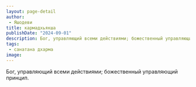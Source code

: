 ```yaml
---
layout: page-detail
author:
 - Яшодеви
title: кармадхьякша
publishDate: "2024-09-01"
description: Бог, управляющий всеми действиями; божественный управляющий принцип.
tags:
 - санатана дхарма
image: 
---
```


Бог, управляющий всеми действиями; божественный управляющий принцип.

